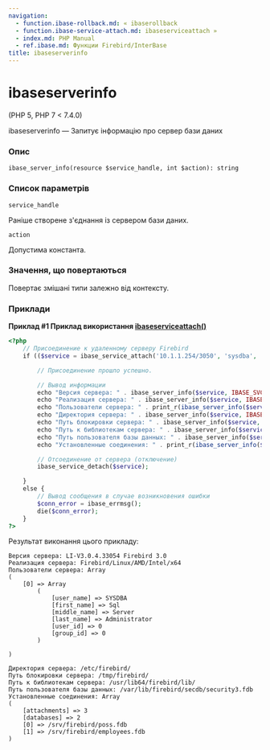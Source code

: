 ```yaml
---
navigation:
  - function.ibase-rollback.md: « ibaserollback
  - function.ibase-service-attach.md: ibaseserviceattach »
  - index.md: PHP Manual
  - ref.ibase.md: Функции Firebird/InterBase
title: ibaseserverinfo
---
```

# ibaseserverinfo

(PHP 5, PHP 7 < 7.4.0)

ibaseserverinfo — Запитує інформацію про сервер бази даних

### Опис

```methodsynopsis
ibase_server_info(resource $service_handle, int $action): string
```

### Список параметрів

`service_handle`

Раніше створене з'єднання із сервером бази даних.

`action`

Допустима константа.

### Значення, що повертаються

Повертає змішані типи залежно від контексту.

### Приклади

**Приклад #1 Приклад використання [ibaseserviceattach()](function.ibase-service-attach.md)**

```php
<?php
    // Присоединение к удаленному серверу Firebird
    if (($service = ibase_service_attach('10.1.1.254/3050', 'sysdba', 'masterkey')) != FALSE) {

        // Присоединение прошло успешно.

        // Вывод информации
        echo "Версия сервера: " . ibase_server_info($service, IBASE_SVC_SERVER_VERSION) . "\n";
        echo "Реализация сервера: " . ibase_server_info($service, IBASE_SVC_IMPLEMENTATION) . "\n";
        echo "Пользователи сервера: " . print_r(ibase_server_info($service, IBASE_SVC_GET_USERS), true) . "\n";
        echo "Директория сервера: " . ibase_server_info($service, IBASE_SVC_GET_ENV) . "\n";
        echo "Путь блокировки сервера: " . ibase_server_info($service, IBASE_SVC_GET_ENV_LOCK) . "\n";
        echo "Путь к библиотекам сервера: " . ibase_server_info($service, IBASE_SVC_GET_ENV_MSG) . "\n";
        echo "Путь пользователя базы данных: " . ibase_server_info($service, IBASE_SVC_USER_DBPATH) . "\n";
        echo "Установленные соединения: " . print_r(ibase_server_info($service, IBASE_SVC_SVR_DB_INFO),true) . "\n";

        // Отсоединение от сервера (отключение)
        ibase_service_detach($service);

    }
    else {
        // Вывод сообщения в случае возникновения ошибки
        $conn_error = ibase_errmsg();
        die($conn_error);
    }
?>
```

Результат виконання цього прикладу:

```
Версия сервера: LI-V3.0.4.33054 Firebird 3.0
Реализация сервера: Firebird/Linux/AMD/Intel/x64
Пользователи сервера: Array
(
    [0] => Array
        (
            [user_name] => SYSDBA
            [first_name] => Sql
            [middle_name] => Server
            [last_name] => Administrator
            [user_id] => 0
            [group_id] => 0
        )

)

Директория сервера: /etc/firebird/
Путь блокировки сервера: /tmp/firebird/
Путь к библиотекам сервера: /usr/lib64/firebird/lib/
Путь пользователя базы данных: /var/lib/firebird/secdb/security3.fdb
Установленные соединения: Array
(
    [attachments] => 3
    [databases] => 2
    [0] => /srv/firebird/poss.fdb
    [1] => /srv/firebird/employees.fdb
)
```
